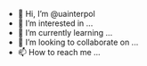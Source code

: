 - 👋 Hi, I’m @uainterpol
- 👀 I’m interested in ...
- 🌱 I’m currently learning ...
- 💞️ I’m looking to collaborate on ...
- 📫 How to reach me ...

<!---
uainterpol/uainterpol is a ✨ special ✨ repository because its `README.md` (this file) appears on your GitHub profile.
You can click the Preview link to take a look at your changes.
--->
